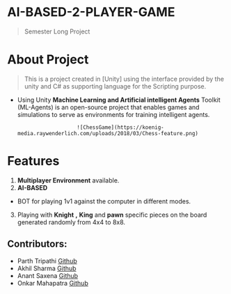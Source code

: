 # AI-BASED-2-PLAYER-GAME
 > Semester Long Project

# About Project 
 > This is a project created in [Unity] using the interface provided by the unity and C# as supporting language for the Scripting purpose.

- Using Unity **Machine Learning and Artificial intelligent Agents** Toolkit (ML-Agents) is an open-source project that enables games and simulations to serve as environments for training intelligent agents.


                         ![ChessGame](https://koenig-media.raywenderlich.com/uploads/2018/03/Chess-feature.png)

# Features 
 1. **Multiplayer Environment** available.  
 2. **AI-BASED** 
  - BOT for playing 1v1 against the computer in different modes.
 3. Playing with **Knight** **,** **King** and **pawn** specific pieces on the board generated randomly from 4x4 to 8x8.




## Contributors:
- Parth Tripathi [Github](https://github.com/parthxtripathi)
- Akhil Sharma [Github](https://github.com/Akhil-Sharma30)
- Anant Saxena [Github](https://github.com/anantsaxena09)
- Onkar Mahapatra [Github](https://github.com/Onkar627)

